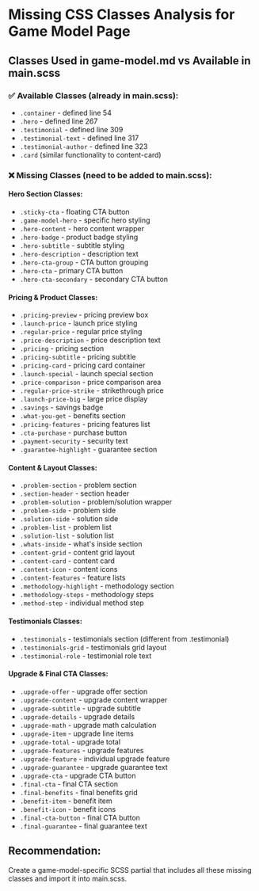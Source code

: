 # Missing CSS Classes Analysis for Game Model Page

## Classes Used in game-model.md vs Available in main.scss

### ✅ Available Classes (already in main.scss):
- `.container` - defined line 54
- `.hero` - defined line 267
- `.testimonial` - defined line 309
- `.testimonial-text` - defined line 317
- `.testimonial-author` - defined line 323
- `.card` (similar functionality to content-card)

### ❌ Missing Classes (need to be added to main.scss):

#### Hero Section Classes:
- `.sticky-cta` - floating CTA button
- `.game-model-hero` - specific hero styling
- `.hero-content` - hero content wrapper
- `.hero-badge` - product badge styling
- `.hero-subtitle` - subtitle styling
- `.hero-description` - description text
- `.hero-cta-group` - CTA button grouping
- `.hero-cta` - primary CTA button
- `.hero-cta-secondary` - secondary CTA button

#### Pricing & Product Classes:
- `.pricing-preview` - pricing preview box
- `.launch-price` - launch price styling
- `.regular-price` - regular price styling
- `.price-description` - price description text
- `.pricing` - pricing section
- `.pricing-subtitle` - pricing subtitle
- `.pricing-card` - pricing card container
- `.launch-special` - launch special section
- `.price-comparison` - price comparison area
- `.regular-price-strike` - strikethrough price
- `.launch-price-big` - large price display
- `.savings` - savings badge
- `.what-you-get` - benefits section
- `.pricing-features` - pricing features list
- `.cta-purchase` - purchase button
- `.payment-security` - security text
- `.guarantee-highlight` - guarantee section

#### Content & Layout Classes:
- `.problem-section` - problem section
- `.section-header` - section header
- `.problem-solution` - problem/solution wrapper
- `.problem-side` - problem side
- `.solution-side` - solution side
- `.problem-list` - problem list
- `.solution-list` - solution list
- `.whats-inside` - what's inside section
- `.content-grid` - content grid layout
- `.content-card` - content card
- `.content-icon` - content icons
- `.content-features` - feature lists
- `.methodology-highlight` - methodology section
- `.methodology-steps` - methodology steps
- `.method-step` - individual method step

#### Testimonials Classes:
- `.testimonials` - testimonials section (different from .testimonial)
- `.testimonials-grid` - testimonials grid layout
- `.testimonial-role` - testimonial role text

#### Upgrade & Final CTA Classes:
- `.upgrade-offer` - upgrade offer section
- `.upgrade-content` - upgrade content wrapper
- `.upgrade-subtitle` - upgrade subtitle
- `.upgrade-details` - upgrade details
- `.upgrade-math` - upgrade math calculation
- `.upgrade-item` - upgrade line items
- `.upgrade-total` - upgrade total
- `.upgrade-features` - upgrade features
- `.upgrade-feature` - individual upgrade feature
- `.upgrade-guarantee` - upgrade guarantee text
- `.upgrade-cta` - upgrade CTA button
- `.final-cta` - final CTA section
- `.final-benefits` - final benefits grid
- `.benefit-item` - benefit item
- `.benefit-icon` - benefit icons
- `.final-cta-button` - final CTA button
- `.final-guarantee` - final guarantee text

## Recommendation:
Create a game-model-specific SCSS partial that includes all these missing classes and import it into main.scss.